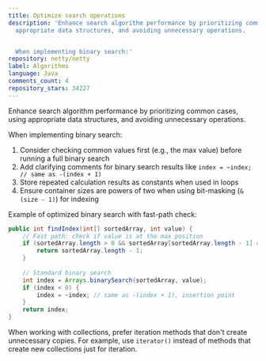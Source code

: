 ```yaml
---
title: Optimize search operations
description: 'Enhance search algorithm performance by prioritizing common cases, using
  appropriate data structures, and avoiding unnecessary operations.


  When implementing binary search:'
repository: netty/netty
label: Algorithms
language: Java
comments_count: 4
repository_stars: 34227
---
```


Enhance search algorithm performance by prioritizing common cases, using appropriate data structures, and avoiding unnecessary operations.

When implementing binary search:
1. Consider checking common values first (e.g., the max value) before running a full binary search
2. Add clarifying comments for binary search results like `index = ~index; // same as -(index + 1)`
3. Store repeated calculation results as constants when used in loops
4. Ensure container sizes are powers of two when using bit-masking (`& (size - 1)`) for indexing

Example of optimized binary search with fast-path check:
```java
public int findIndex(int[] sortedArray, int value) {
    // Fast path: check if value is at the max position
    if (sortedArray.length > 0 && sortedArray[sortedArray.length - 1] == value) {
        return sortedArray.length - 1;
    }
    
    // Standard binary search
    int index = Arrays.binarySearch(sortedArray, value);
    if (index < 0) {
        index = ~index; // same as -(index + 1), insertion point
    }
    return index;
}
```

When working with collections, prefer iteration methods that don't create unnecessary copies. For example, use `iterator()` instead of methods that create new collections just for iteration.